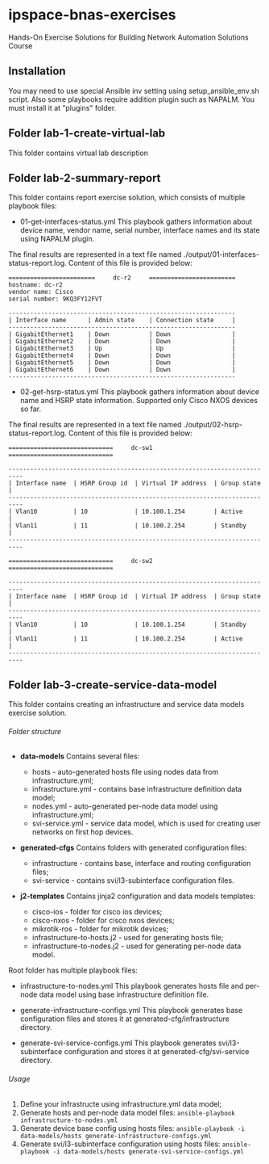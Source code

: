 # ipspace-bnas-exercises
Hands-On Exercise Solutions for Building Network Automation Solutions Course

## Installation
You may need to use special Ansible inv setting using setup_ansible_env.sh script.
Also some playbooks require addition plugin such as NAPALM. You must install it at "plugins" folder.

## Folder lab-1-create-virtual-lab
This folder contains virtual lab description

## Folder lab-2-summary-report
This folder contains report exercise solution, which consists of multiple playbook files:

* 01-get-interfaces-status.yml
This playbook gathers information about device name, vendor name, serial number, interface names and its state using NAPALM plugin.

The final results are represented in a text file named ./output/01-interfaces-status-report.log. 
Content of this file is provided below:
```
========================     dc-r2     ========================
hostname: dc-r2
vendor name: Cisco
serial number: 9KQ3FY12FVT

---------------------------------------------------------------
| Interface name      | Admin state    | Connection state     |
---------------------------------------------------------------
| GigabitEthernet1    | Down           | Down                 |
| GigabitEthernet2    | Down           | Down                 |
| GigabitEthernet3    | Up             | Up                   |
| GigabitEthernet4    | Down           | Down                 |
| GigabitEthernet5    | Down           | Down                 |
| GigabitEthernet6    | Down           | Down                 |
---------------------------------------------------------------
```

* 02-get-hsrp-status.yml
This playbook gathers information about device name and HSRP state information.
Supported only Cisco NXOS devices so far.

The final results are represented in a text file named ./output/02-hsrp-status-report.log. 
Content of this file is provided below:
```
=============================     dc-sw1     =============================

--------------------------------------------------------------------------
| Interface name  | HSRP Group id  | Virtual IP address  | Group state   |
--------------------------------------------------------------------------
| Vlan10          | 10             | 10.100.1.254        | Active        |
| Vlan11          | 11             | 10.100.2.254        | Standby       |
--------------------------------------------------------------------------

=============================     dc-sw2     =============================

--------------------------------------------------------------------------
| Interface name  | HSRP Group id  | Virtual IP address  | Group state   |
--------------------------------------------------------------------------
| Vlan10          | 10             | 10.100.1.254        | Standby       |
| Vlan11          | 11             | 10.100.2.254        | Active        |
--------------------------------------------------------------------------
```

## Folder lab-3-create-service-data-model
This folder contains creating an infrastructure and service data models exercise solution.

###### Folder structure
- **data-models**
Contains several files:
  - hosts - auto-generated hosts file using nodes data from infrastructure.yml;
  - infrastructure.yml - contains base infrastructure definition data model;
  - nodes.yml - auto-generated per-node data model using infrastructure.yml;
  - svi-service.yml - service data model, which is used for creating user networks on first hop devices.

- **generated-cfgs**
Contains folders with generated configuration files:
  - infrastructure - contains base, interface and routing configuration files;
  - svi-service - contains svi/l3-subinterface configuration files.

- **j2-templates**
Contains jinja2 configuration and data models templates:
  - cisco-ios - folder for cisco ios devices;
  - cisco-nxos - folder for cisco nxos devices;
  - mikrotik-ros - folder for mikrotik devices;
  - infrastructure-to-hosts.j2 - used for generating hosts file;
  - infrastructure-to-nodes.j2 - used for generating per-node data model.

Root folder has multiple playbook files: 

* infrastructure-to-nodes.yml
This playbook generates hosts file and per-node data model using base infrastructure definition file.

* generate-infrastructure-configs.yml
This playbook generates base configuration files and stores it at generated-cfg/infrastructure directory.

* generate-svi-service-configs.yml
This playbook generates svi/l3-subinterface configuration and stores it at generated-cfg/svi-service directory.

###### Usage
1. Define your infrastructe using infrastructure.yml data model;
2. Generate hosts and per-node data model files:
```ansible-playbook infrastructure-to-nodes.yml```
3. Generate device base config using hosts files:
```ansible-playbook -i data-models/hosts generate-infrastructure-configs.yml```
4. Generate svi/l3-subinterface configuration using hosts files:
```ansible-playbook -i data-models/hosts generate-svi-service-configs.yml```